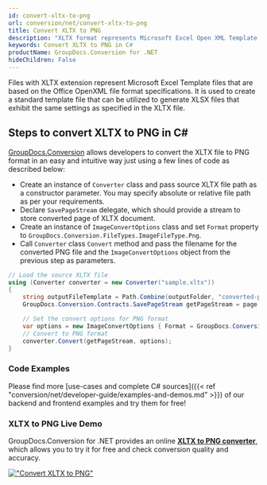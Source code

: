 ```yaml
---
id: convert-xltx-to-png
url: conversion/net/convert-xltx-to-png
title: Convert XLTX to PNG
description: "XLTX format represents Microsoft Excel Open XML Template with .xltx extension. Learn how to convert XLTX to PNG file programmatically in C# language using GroupDocs.Conversion for .NET library."
keywords: Convert XLTX to PNG in C#
productName: GroupDocs.Conversion for .NET
hideChildren: False
---
```


Files with XLTX extension represent Microsoft Excel Template files that are based on the Office OpenXML file format specifications. It is used to create a standard template file that can be utilized to generate XLSX files that exhibit the same settings as specified in the XLTX file.

## Steps to convert XLTX to PNG in C#

[GroupDocs.Conversion](https://products.groupdocs.com/conversion/net) allows developers to convert the XLTX file to PNG format in an easy and intuitive way just using a few lines of code as described below:

* Create an instance of `Converter` class and pass source XLTX file path as a constructor parameter. You may specify absolute or relative file path as per your requirements. 
* Declare `SavePageStream` delegate, which should provide a stream to store converted page of XLTX document.
* Create an instance of `ImageConvertOptions` class and set `Format` property to `GroupDocs.Conversion.FileTypes.ImageFileType.Png`.
* Call `Converter` class `Convert` method and pass the filename for the converted PNG file and the `ImageConvertOptions` object from the previous step as parameters.

```csharp
// Load the source XLTX file
using (Converter converter = new Converter("sample.xltx"))
{
    string outputFileTemplate = Path.Combine(outputFolder, "converted-page-{0}.png");
    GroupDocs.Conversion.Contracts.SavePageStream getPageStream = page => new FileStream(string.Format(outputFileTemplate, page), FileMode.Create);

    // Set the convert options for PNG format
    var options = new ImageConvertOptions { Format = GroupDocs.Conversion.FileTypes.ImageFileType.Png };   
    // Convert to PNG format
    converter.Convert(getPageStream, options);
}
```

### Code Examples

Please find more [use-cases and complete C# sources]({{< ref "conversion/net/developer-guide/examples-and-demos.md" >}}) of our backend and frontend examples and try them for free!

### XLTX to PNG Live Demo

GroupDocs.Conversion for .NET provides an online [**XLTX to PNG converter**](https://products.groupdocs.app/conversion/xltx-to-png), which allows you to try it for free and check conversion quality and accuracy.

[!["Convert XLTX to PNG"](conversion/net/images/convert-to-png/convert-xltx-to-png.png)](https://products.groupdocs.app/conversion/xltx-to-png)